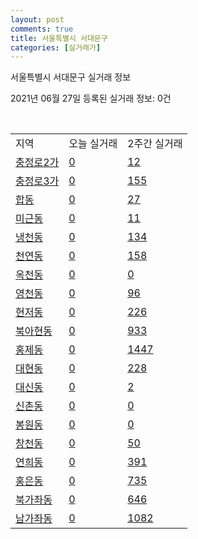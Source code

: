 ```yaml
---
layout: post
comments: true
title: 서울특별시 서대문구
categories: [실거래가]
---
```


서울특별시 서대문구 실거래 정보

2021년 06월 27일 등록된 실거래 정보: 0건

<script type="text/javascript">
  google.charts.load('current', {'packages':['corechart']});
  google.charts.setOnLoadCallback(drawChart);

  function drawChart() {
    var data = google.visualization.arrayToDataTable([['거래일', '매매', '전월세', '전매'], ['2020-06', 84, 54, 3], ['2020-07', 380, 424, 19], ['2020-08', 182, 371, 5], ['2020-09', 158, 346, 2], ['2020-10', 167, 384, 3], ['2020-11', 202, 316, 1], ['2020-12', 238, 392, 1], ['2021-01', 180, 445, 1], ['2021-02', 133, 362, 0], ['2021-03', 119, 385, 0], ['2021-04', 96, 260, 0], ['2021-05', 175, 254, 0], ['2021-06', 42, 149, 0]]);

    var options = {
      title: '최근 유형별 거래량 추이',
      legend: { position: 'bottom' }
    };

    var chart = new google.visualization.LineChart(document.getElementById('columnchart_material'));
    chart.draw(data, (options));
  }
</script>

<div id="columnchart_material" style="width: 450px; margin-left: -35px"></div>
<br>
<table class="sortable">
  <tr>
    <td>지역</td>
    <td>오늘 실거래</td>
    <td>2주간 실거래</td>
  </tr>

  
  <tr class="item">
    <td><a href="1141010100.html">충정로2가</a></td>
    <td><a href="1141010100.html">0</a></td>
    <td><a href="1141010100.html">12</a></td>
  </tr>
    

  <tr class="item">
    <td><a href="1141010200.html">충정로3가</a></td>
    <td><a href="1141010200.html">0</a></td>
    <td><a href="1141010200.html">155</a></td>
  </tr>
    

  <tr class="item">
    <td><a href="1141010300.html">합동</a></td>
    <td><a href="1141010300.html">0</a></td>
    <td><a href="1141010300.html">27</a></td>
  </tr>
    

  <tr class="item">
    <td><a href="1141010400.html">미근동</a></td>
    <td><a href="1141010400.html">0</a></td>
    <td><a href="1141010400.html">11</a></td>
  </tr>
    

  <tr class="item">
    <td><a href="1141010500.html">냉천동</a></td>
    <td><a href="1141010500.html">0</a></td>
    <td><a href="1141010500.html">134</a></td>
  </tr>
    

  <tr class="item">
    <td><a href="1141010600.html">천연동</a></td>
    <td><a href="1141010600.html">0</a></td>
    <td><a href="1141010600.html">158</a></td>
  </tr>
    

  <tr class="item">
    <td><a href="1141010700.html">옥천동</a></td>
    <td><a href="1141010700.html">0</a></td>
    <td><a href="1141010700.html">0</a></td>
  </tr>
    

  <tr class="item">
    <td><a href="1141010800.html">영천동</a></td>
    <td><a href="1141010800.html">0</a></td>
    <td><a href="1141010800.html">96</a></td>
  </tr>
    

  <tr class="item">
    <td><a href="1141010900.html">현저동</a></td>
    <td><a href="1141010900.html">0</a></td>
    <td><a href="1141010900.html">226</a></td>
  </tr>
    

  <tr class="item">
    <td><a href="1141011000.html">북아현동</a></td>
    <td><a href="1141011000.html">0</a></td>
    <td><a href="1141011000.html">933</a></td>
  </tr>
    

  <tr class="item">
    <td><a href="1141011100.html">홍제동</a></td>
    <td><a href="1141011100.html">0</a></td>
    <td><a href="1141011100.html">1447</a></td>
  </tr>
    

  <tr class="item">
    <td><a href="1141011200.html">대현동</a></td>
    <td><a href="1141011200.html">0</a></td>
    <td><a href="1141011200.html">228</a></td>
  </tr>
    

  <tr class="item">
    <td><a href="1141011300.html">대신동</a></td>
    <td><a href="1141011300.html">0</a></td>
    <td><a href="1141011300.html">2</a></td>
  </tr>
    

  <tr class="item">
    <td><a href="1141011400.html">신촌동</a></td>
    <td><a href="1141011400.html">0</a></td>
    <td><a href="1141011400.html">0</a></td>
  </tr>
    

  <tr class="item">
    <td><a href="1141011500.html">봉원동</a></td>
    <td><a href="1141011500.html">0</a></td>
    <td><a href="1141011500.html">0</a></td>
  </tr>
    

  <tr class="item">
    <td><a href="1141011600.html">창천동</a></td>
    <td><a href="1141011600.html">0</a></td>
    <td><a href="1141011600.html">50</a></td>
  </tr>
    

  <tr class="item">
    <td><a href="1141011700.html">연희동</a></td>
    <td><a href="1141011700.html">0</a></td>
    <td><a href="1141011700.html">391</a></td>
  </tr>
    

  <tr class="item">
    <td><a href="1141011800.html">홍은동</a></td>
    <td><a href="1141011800.html">0</a></td>
    <td><a href="1141011800.html">735</a></td>
  </tr>
    

  <tr class="item">
    <td><a href="1141011900.html">북가좌동</a></td>
    <td><a href="1141011900.html">0</a></td>
    <td><a href="1141011900.html">646</a></td>
  </tr>
    

  <tr class="item">
    <td><a href="1141012000.html">남가좌동</a></td>
    <td><a href="1141012000.html">0</a></td>
    <td><a href="1141012000.html">1082</a></td>
  </tr>
    


</table>


    